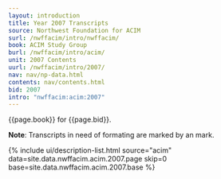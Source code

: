 ```yaml
---
layout: introduction
title: Year 2007 Transcripts
source: Northwest Foundation for ACIM
surl: /nwffacim/intro/nwffacim/
book: ACIM Study Group
burl: /nwffacim/intro/acim/
unit: 2007 Contents
uurl: /nwffacim/intro/2007/
nav: nav/np-data.html
contents: nav/contents.html
bid: 2007
intro: "nwffacim:acim:2007"
---
```


{{page.book}} for {{page.bid}}.

**Note**: Transcripts in need of formating are marked by an 
<i class="fa fa-exclamation"></i> mark.

{% include ui/description-list.html source="acim"
data=site.data.nwffacim.acim.2007.page skip=0
base=site.data.nwffacim.acim.2007.base %}

